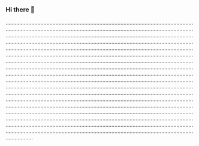 ### Hi there 👋

..........................................................................................................................................................................................................................................................................................................................................................................................................................................................................................................................................................................................................................................................................................................................................................................................................................................................................................................................................................................................................................................................................................................................................................................................................................................................................................................................................................................................................................................................................................................................................................................................................................................................................................................................................................................................................................................................................................................................................................................................................................................................................................................................................................................................................................................................................................................................................
